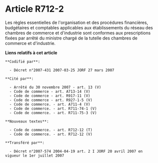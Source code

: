 # Article R712-2

Les règles essentielles de l'organisation et des procédures financières, budgétaires et comptables applicables aux
établissements du réseau des chambres de commerce et d'industrie sont conformes aux prescriptions fixées par arrêté du
ministre chargé de la tutelle des chambres de commerce et d'industrie.

**Liens relatifs à cet article**

	**Codifié par**:

	  - Décret n°2007-431 2007-03-25 JORF 27 mars 2007

	**Cité par**:

	  - Arrêté du 30 novembre 2007 - art. 13 (V)
	  - Code de commerce - art. A713-14 (V)
	  - Code de commerce - art. R917-11 (V)
	  - Code de commerce - art. R927-1-5 (V)
	  - Code de commerce. - art. A711-4 (V)
	  - Code de commerce. - art. R711-74-1 (V)
	  - Code de commerce. - art. R711-75-3 (V)

	**Nouveaux textes**:

	  - Code de commerce. - art. R712-12 (T)
	  - Code de commerce. - art. R712-12 (V)

	**Transféré par**:

	  - Décret n°2007-574 2004-04-19 art. 2 I JORF 20 avril 2007 en vigueur le 1er juillet 2007
